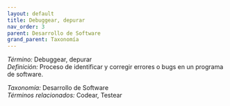 ```yaml
---
layout: default
title: Debuggear, depurar
nav_order: 3
parent: Desarrollo de Software
grand_parent: Taxonomía
---
```


*Término:* Debuggear, depurar  
*Definición:* Proceso de identificar y corregir errores o bugs en un programa de software.

*Taxonomía:* Desarrollo de Software  
*Términos relacionados:* Codear, Testear
